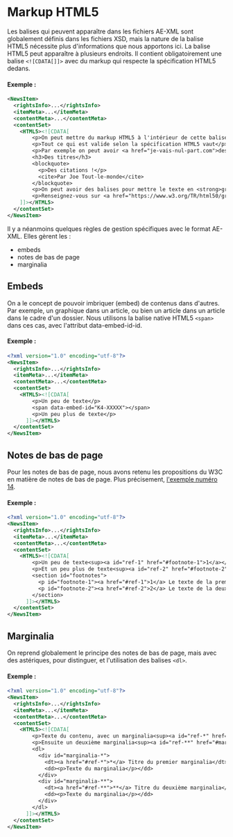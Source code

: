 # Markup HTML5

Les balises qui peuvent apparaître dans les fichiers AE-XML sont globalement définis dans les fichiers XSD, mais la nature de la balise HTML5 nécessite plus d'informations que nous apportons ici. La balise HTML5 peut apparaître à plusieurs endroits. Il contient obligatoirement une balise `<![CDATA[]]>` avec du markup qui respecte la spécification HTML5 dedans. 

#### Exemple : 
```xml
<NewsItem>
  <rightsInfo>...</rightsInfo>
  <itemMeta>...</itemMeta>
  <contentMeta>...</contentMeta>
  <contentSet>
    <HTML5><![CDATA[
        <p>On peut mettre du markup HTML5 à l'intérieur de cette balise</p>
        <p>Tout ce qui est valide selon la spécification HTML5 vaut</p>
        <p>Par exemple on peut avoir <a href="je-vais-nul-part.com">des liens</a></p>
        <h3>Des titres</h3>
        <blockquote>
          <p>Des citations !</p>
          <cite>Par Joe Tout-le-monde</cite>
        </blockquote>
        <p>On peut avoir des balises pour mettre le texte en <strong>gras</strong> ou en <em>italiques</em> ou en <sup>superscript</sup> ou bien <sub>subscript</sub></p>
        <p>Renseignez-vous sur <a href="https://www.w3.org/TR/html50/grouping-content.html#the-blockquote-element">https://www.w3.org/TR/html50/grouping-content.html#the-blockquote-element</a></p>
    ]]></HTML5>
  </contentSet>
</NewsItem>
```

Il y a néanmoins quelques règles de gestion spécifiques avec le format AE-XML. Elles gèrent les :

- embeds
- notes de bas de page
- marginalia

## Embeds

On a le concept de pouvoir imbriquer (embed) de contenus dans d'autres. Par exemple, un graphique dans un article, ou bien un article dans un article dans le cadre d'un dossier. Nous utilisons la balise native HTML5 `<span>` dans ces cas, avec l'attribut data-embed-id-id. 

#### Exemple :
```xml
<?xml version="1.0" encoding="utf-8"?>
<NewsItem>
  <rightsInfo>...</rightsInfo>
  <itemMeta>...</itemMeta>
  <contentMeta>...</contentMeta>
  <contentSet>
    <HTML5><![CDATA[
        <p>Un peu de texte</p>
        <span data-embed-id="K4-XXXXX"></span>
        <p>Un peu plus de texte</p>
      ]]></HTML5>
  </contentSet>
</NewsItem>
```

## Notes de bas de page

Pour les notes de bas de page, nous avons retenu les propositions du W3C en matière de notes de bas de page. Plus précisement, [l'exemple numéro 14](https://www.w3.org/TR/html53/common-idioms-without-dedicated-elements.html#footnotes).

#### Exemple :
```xml
<?xml version="1.0" encoding="utf-8"?>
<NewsItem>
  <rightsInfo>...</rightsInfo>
  <itemMeta>...</itemMeta>
  <contentMeta>...</contentMeta>
  <contentSet>
    <HTML5><![CDATA[
        <p>Un peu de texte<sup><a id="ref-1" href="#footnote-1">1</a></sup></p>
        <p>Et un peu plus de texte<sup><a id="ref-2" href="#footnote-2">2</a><sup></p>
        <section id="footnotes">
          <p id="footnote-1"><a href="#ref-1">1</a> Le texte de la première note de bas de page</p>
          <p id="footnote-2"><a href="#ref-2">2</a> Le texte de la deuxième note de bas de page, <a href="#">elle peuvent contenir de liens</a></p>
        </section>
      ]]></HTML5>
  </contentSet>
</NewsItem>
```
## Marginalia

On reprend globalement le principe des notes de bas de page, mais avec des astériques, pour distinguer, et l'utilisation des balises `<dl>`.


#### Exemple :
```xml
<?xml version="1.0" encoding="utf-8"?>
<NewsItem>
  <rightsInfo>...</rightsInfo>
  <itemMeta>...</itemMeta>
  <contentMeta>...</contentMeta>
  <contentSet>
    <HTML5><![CDATA[
        <p>Texte du contenu, avec un marginalia<sup><a id="ref-*" href="#marginalia-*">*</a></sup></p>
        <p>Ensuite un deuxième marginalia<sup><a id="ref-**" href="#marginalia-**">**</a></sup></p>
        <dl>
          <div id="marginalia-*">
            <dt><a href="#ref-*">*</a> Titre du premier marginalia</dt>
            <dd><p>Texte du marginalia</p></dd>
          </div>
          <div id="marginalia-**">
            <dt><a href="#ref-**">**</a> Titre du deuxième marginalia</dt>
            <dd><p>Texte du marginalia</p></dd>
          </div>
        </dl>
      ]]></HTML5>
  </contentSet>
</NewsItem>
```